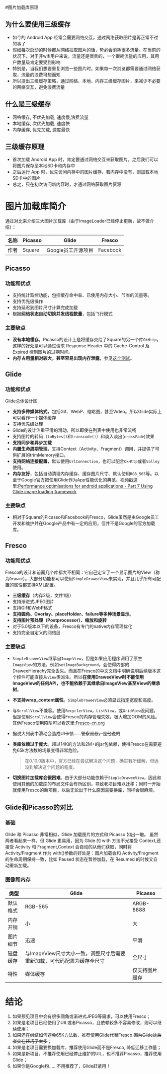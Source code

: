 #图片加载库原理

## 为什么要使用三级缓存

- 如今的 Android App 经常会需要网络交互，通过网络获取图片是再正常不过的事了
- 假如每次启动的时候都从网络拉取图片的话，势必会消耗很多流量。在当前的状况下，对于非wifi用户来说，流量还是很贵的，一个很耗流量的应用，其用户数量级肯定要受到影响
- 特别是，当我们想要重复浏览一些图片时，如果每一次浏览都需要通过网络获取，流量的浪费可想而知
- 所以提出三级缓存策略，通过网络、本地、内存三级缓存图片，来减少不必要的网络交互，避免浪费流量

## 什么是三级缓存

- 网络缓存, 不优先加载, 速度慢,浪费流量
- 本地缓存, 次优先加载, 速度快
- 内存缓存, 优先加载, 速度最快

## 三级缓存原理

- 首次加载 Android App 时，肯定要通过网络交互来获取图片，之后我们可以将图片保存至本地SD卡和内存中
- 之后运行 App 时，优先访问内存中的图片缓存，若内存中没有，则加载本地SD卡中的图片
- 总之，只在初次访问新内容时，才通过网络获取图片资源

# 图片加载库简介

通过对比来介绍三大图片加载库（由于ImageLoader已经停止更新，故不做介绍）：

| 名称   | Picasso | Glide        | Fresco   |
| ---- | ------- | ------------ | -------- |
| 作者   | Square  | Google员工开源项目 | Facebook |
## Picasso

### 功能和优点

- 支持统计监控功能，包括缓存命中率、已使用内存大小、节省的流量等。
- 支持优先级操作
- 支持延迟到图片尺寸计算完成加载
- 根据**网络状态自动切换并发线程数量**，包括飞行模式

### 主要缺点

- **没有本地缓存**，Picasso的设计上是将缓存交给了Square的另一个库`OkHttp`，这样的好处是可以通过请求 Response Header 中的 Cache-Control 及 Expired 控制图片的过期时间。
- **内存占用量相对较大，甚至容易出现内存泄露**，参见[这个测试](https://medium.com/@shollmann/picasso-universal-image-loader-or-glide-that-s-the-question-af34fa7f5e63)。

## Glide

### 功能和优点

Glide总体设计图

- **支持多种媒体格式**，包括Gif、WebP、缩略图，甚至Video。所以Glide实际上可以看作一个媒体缓存
- 支持优先级处理
- Glide的设计注重平滑的滑动，所以即使在列表中使用也非常流畅
- 支持图片的转码（`toBytes()`和`transcode()`）和淡入淡出(`crossFade`)效果
- **支持同步和异步加载**
- **内置生命周期管理**，支持Context（Activity、Fragment）调用，并提供了可供扩展的trimMemory接口。
- **支持网络连接配置**，默认使用`UrlConnection`，也可以配合`OkHttp`或者`Volley`使用。
- **内存友好**，包括自动清理内存缓存、缓存图片尺寸、默认使用`RGB_565`等。以至于Google官方把使用Glide作为App性能优化的典范，视频戳这里:[Performance optimisations for android applications - Part 7 Using Glide image loading framework](https://www.youtube.com/watch?v=oMiOj9j7VgE)

### 主要缺点

- 相对于Square的Picasso和Facebook的Fresco，Glide虽然是由Google员工开发和维护并在Google产品中有一定的应用，但并不是Google的官方加载库。

## Fresco

### 功能和优点

Fresco的设计和前面几个库都大不相同：它自己定义了一个显示图片的View（称为`Drawee`）。大部分功能都可以使用`SimpleDraweeView`来实现，并且几乎所有可配置的属性都支持XML配置。

- **三级缓存**（内存2级，文件1级）
- 支持渐进式JPEG图片
- 支持Gif和WebP格式
- **支持圆角、Overlay、placeHolder、failure等多种场景显示**。
- **支持图片预处理（Postprocessor）、缩放和旋转**
- 对于5.0版本以下的设备，Fresco有专门的native内存管理优化
- 支持完全自定义的网络层

### 主要缺点

- `SimpleDraweeView`继承自`ImageView`，但是如果应用程序调用了原生`ImageView`的方法，例如`setImageBackground`，会使得内部的DraweeHierachy完全丢失。而且在Fresco的中文文档中明确说明后续版本这个控件可能直接从`View`类派生。所以**在使用DraweeView时不能使用ImageView的任何API，也不能依赖于其继承自ImageView甚至View的继承树**。

- **不支持wrap_content属性**。`SimpleDraweeView`必须显式指定宽度和高度。

- 与`ScrollView`不兼容。使用`RecyclerView`，`ListView`，或`GridView`没问题，但是使用`ScrollView`会使得Fresco的内存管理失效，极大增加OOM的风险。其他Fresco使用陷阱可以看这里:[Fresco-cn.org](http://fresco-cn.org/docs/gotchas.html#_)

- 据说大列表中滑动会造成UI卡顿……~~警察叔叔，是他说的~~

- **类库依赖过于庞大**。超过14K的方法和2M+的jar包依赖，使得Fresco在需要避免65k方法数的场景变得非常危险。

  > 在0.10.0版本中，官方已经在尝试解决这个问题，确实有所缓解，但远没到解决这个问题的程度。

- **切换图片加载库会很困难**。由于大部分功能依赖于`SimpleDraweeView`，因此和使用其他的加载库的布局文件会有所区别，导致老项目难以迁移；同时一开始就使用Fresco的新项目，以后无论出于什么原因需要换库，同样会很麻烦。

## Glide和Picasso的对比

### 基础

Glide 和 Picasso 非常相似，Glide 加载图片的方式和 Picasso 如出一辙。
虽然两者看起来一样，但 Glide 更易用，因为 Glide 的 with 方法不光接受 Context,还接受 Activity 和 Fragment,Context 会自动的从他们获取，同时将 Activity/Fragment 作为 with()参数的好处是：图片加载会和 Activity/Fragment 的生命周期保持一致，比如 Paused 状态在暂停加载，在 Resumed 的时候又自动重新加载。

### 图像和内存

| 类型   | Glide                                    | Picasso   |
| ---- | ---------------------------------------- | --------- |
| 默认格式 | RGB-565                                  | ARGB-8888 |
| 内存开销 | 小                                        | 大         |
| 图片细节 | 迅速                                       | 平滑        |
| 磁盘缓存 | 与ImageView尺寸大小一致，调整尺寸后需要重新加载，可代码配置为缓存全尺寸 | 全尺寸       |
| 特性   | 媒体缓存                                     | 仅支持图片缓存   |

# 结论

1. 如果预见项目中会有很多圆角或渐进式JPEG等需求，可以使用Fresco；
2. 如果是老项目已经使用了UIL或者Picasso，且依赖较多不容易修改，则可以继续使用；
3. 如果还在纠结如何避免65K方法数，推荐使用Glide代替Fresco ~~因为Glide比后者实在轻巧了太多~~；
4. 如果是老项目需要换加载库，推荐使用Glide而不是Fresco, 降低迁移工作量；
5. 如果是新项目，不推荐使用已经停止维护的UIL，也不推荐Picasso，推荐使用Glide；
6. 如果你是Google粉……不用推荐了，Glide赶紧用！